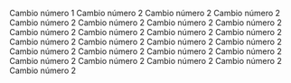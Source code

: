 Cambio número 1
Cambio número 2
Cambio número 2
Cambio número 2
Cambio número 2
Cambio número 2
Cambio número 2
Cambio número 2
Cambio número 2
Cambio número 2
Cambio número 2
Cambio número 2
Cambio número 2
Cambio número 2
Cambio número 2
Cambio número 2
Cambio número 2
Cambio número 2
Cambio número 2
Cambio número 2
Cambio número 2
Cambio número 2
Cambio número 2
Cambio número 2
Cambio número 2
